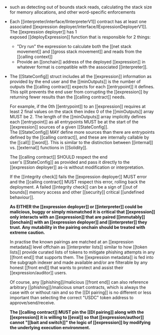 - such as detecting out of bounds stack reads, calculating the stack size for memory allocations, and other word-specific enforcements
- Each [[interpreter/interface/IInterpreterV1]] contract has at least one associated [[expression deployer/interface/IExpressionDeployerV1]]. The [[expression deployer]] has 1 exposed [[deployExpression]] function that is responsible for 2 things:
	- "Dry run" the expression to calculate both the [[net stack movement]] and [[gross stack movement]] and reads from the [[calling context]]
	- Provide an [[onchain]] address of the deployed [[expression]] in whatever format is compatible with the associated [[interpreter]].
- The [[StateConfig]] struct includes all the [[expression]] information as provided by the end user and the [[minOutputs]] is the number of outputs the [[calling contract]] expects for each [[entrypoint]] it defines. This split prevents the end user from corrupting the [[expression]] by returning fewer results than the [[calling contract]] needs.
  
  For example, if the 0th [[entrypoint]] to an [[expression]] requires at least 2 final values on the stack then index 0 of the [[minOutputs]] array MUST be 2. The length of the [[minOutputs]] array implicitly defines each [[entrypoint]] as all entrypoints MUST be at the start of the [[expression]] sources of a given [[StateConfig]]. The [[StateConfig]] MAY define more sources than there are entrypoints defined by the [[calling contract]], and these are internally callable by the [[call]] [[word]]. This is similar to the distinction between [[internal]] vs. [[external]] functions in [[Solidity]].
  
  The [[calling contract]] SHOULD respect the end user's [[StateConfig]] as provided and pass it directly to the [[expression deployer]] as-is without modification or interpretation.
  
  If the [[integrity check]] fails the [[expression deployer]] MUST error and the [[calling contract]] MUST respect this error, rolling back the deployment. A failed [[integrity check]] can be a sign of [[out of bounds]] memory access and other [[security]] critical [[undefined behaviour]].
  
  **As EITHER the [[expression deployer]] or [[interpreter]] could be malicious, buggy or simply mismatched it is critical that [[expression]] only interacts with an [[expression]] that are paired [[immutably]] [[onchain]] with an [[expression deployer]] and [[interpreter]] they trust. Any mutability in the pairing onchain should be treated with extreme caution.**
  
  In practise the known pairings are matched at an [[expression metadata]] level offchain as [[interpreter lists]] similar to how [[token lists]] provide curated lists of tokens to mitigate phishing attempts in any [[front end]] that supports them. The [[expression metadata]] is fed into the subgraph indexer and made available and/or are filterable by any honest [[front end]] that wants to protect and assist their [[expression/auditor]] users.
  
  Of course, any [[phishing]]/malicious [[front end]] can also reference arbitrary [[phishing]]/malicious smart contracts, which is always the case with or without rain and so the [[DI pairing]] is no different or less important than selecting the correct "USDC" token address to approve/send/receive.
  
  **The [[calling contract]] MUST pin the [[DI pairing]] along with the [[expression]] it is willing to [[eval]] so that [[expression/author]] cannot "[[bait and switch]]" the logic of [[expression]] by modifying the underlying execution environment.**